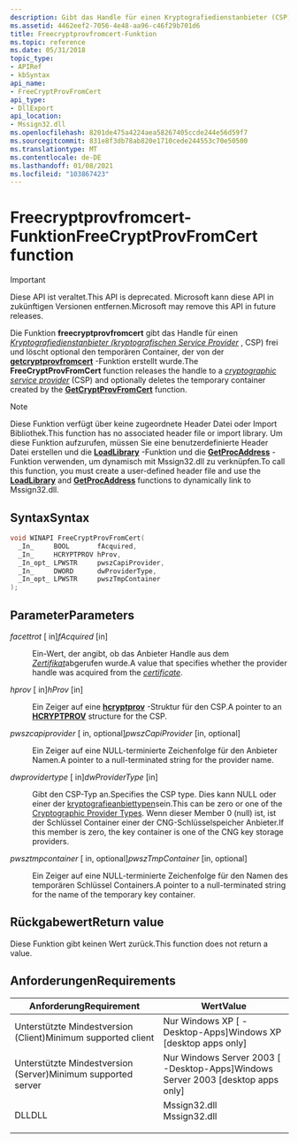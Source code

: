 ```yaml
---
description: Gibt das Handle für einen Kryptografiedienstanbieter (CSP) frei und löscht optional den temporären Container, der von der getcryptprovfromcert-Funktion erstellt wurde.
ms.assetid: 4462eef2-7056-4e48-aa96-c46f29b701d6
title: Freecryptprovfromcert-Funktion
ms.topic: reference
ms.date: 05/31/2018
topic_type:
- APIRef
- kbSyntax
api_name:
- FreeCryptProvFromCert
api_type:
- DllExport
api_location:
- Mssign32.dll
ms.openlocfilehash: 8201de475a4224aea58267405ccde244e56d59f7
ms.sourcegitcommit: 831e8f3db78ab820e1710cede244553c70e50500
ms.translationtype: MT
ms.contentlocale: de-DE
ms.lasthandoff: 01/08/2021
ms.locfileid: "103867423"
---
```

# <a name="freecryptprovfromcert-function"></a><span data-ttu-id="7b5a0-103">Freecryptprovfromcert-Funktion</span><span class="sxs-lookup"><span data-stu-id="7b5a0-103">FreeCryptProvFromCert function</span></span>

> [!IMPORTANT]
> <span data-ttu-id="7b5a0-104">Diese API ist veraltet.</span><span class="sxs-lookup"><span data-stu-id="7b5a0-104">This API is deprecated.</span></span> <span data-ttu-id="7b5a0-105">Microsoft kann diese API in zukünftigen Versionen entfernen.</span><span class="sxs-lookup"><span data-stu-id="7b5a0-105">Microsoft may remove this API in future releases.</span></span>

 

<span data-ttu-id="7b5a0-106">Die Funktion **freecryptprovfromcert** gibt das Handle für einen [*Kryptografiedienstanbieter (kryptografischen Service Provider*](../secgloss/c-gly.md) , CSP) frei und löscht optional den temporären Container, der von der [**getcryptprovfromcert**](getcryptprovfromcert.md) -Funktion erstellt wurde.</span><span class="sxs-lookup"><span data-stu-id="7b5a0-106">The **FreeCryptProvFromCert** function releases the handle to a [*cryptographic service provider*](../secgloss/c-gly.md) (CSP) and optionally deletes the temporary container created by the [**GetCryptProvFromCert**](getcryptprovfromcert.md) function.</span></span>

> [!Note]  
> <span data-ttu-id="7b5a0-107">Diese Funktion verfügt über keine zugeordnete Header Datei oder Import Bibliothek.</span><span class="sxs-lookup"><span data-stu-id="7b5a0-107">This function has no associated header file or import library.</span></span> <span data-ttu-id="7b5a0-108">Um diese Funktion aufzurufen, müssen Sie eine benutzerdefinierte Header Datei erstellen und die [**LoadLibrary**](/windows/win32/api/libloaderapi/nf-libloaderapi-loadlibrarya) -Funktion und die [**GetProcAddress**](/windows/win32/api/libloaderapi/nf-libloaderapi-getprocaddress) -Funktion verwenden, um dynamisch mit Mssign32.dll zu verknüpfen.</span><span class="sxs-lookup"><span data-stu-id="7b5a0-108">To call this function, you must create a user-defined header file and use the [**LoadLibrary**](/windows/win32/api/libloaderapi/nf-libloaderapi-loadlibrarya) and [**GetProcAddress**](/windows/win32/api/libloaderapi/nf-libloaderapi-getprocaddress) functions to dynamically link to Mssign32.dll.</span></span>

 

## <a name="syntax"></a><span data-ttu-id="7b5a0-109">Syntax</span><span class="sxs-lookup"><span data-stu-id="7b5a0-109">Syntax</span></span>


```C++
void WINAPI FreeCryptProvFromCert(
  _In_     BOOL       fAcquired,
  _In_     HCRYPTPROV hProv,
  _In_opt_ LPWSTR     pwszCapiProvider,
  _In_     DWORD      dwProviderType,
  _In_opt_ LPWSTR     pwszTmpContainer
);
```



## <a name="parameters"></a><span data-ttu-id="7b5a0-110">Parameter</span><span class="sxs-lookup"><span data-stu-id="7b5a0-110">Parameters</span></span>

<dl> <dt>

<span data-ttu-id="7b5a0-111">*facettrot* \[ in\]</span><span class="sxs-lookup"><span data-stu-id="7b5a0-111">*fAcquired* \[in\]</span></span>
</dt> <dd>

<span data-ttu-id="7b5a0-112">Ein-Wert, der angibt, ob das Anbieter Handle aus dem [*Zertifikat*](../secgloss/c-gly.md)abgerufen wurde.</span><span class="sxs-lookup"><span data-stu-id="7b5a0-112">A value that specifies whether the provider handle was acquired from the [*certificate*](../secgloss/c-gly.md).</span></span>

</dd> <dt>

<span data-ttu-id="7b5a0-113">*hprov* \[ in\]</span><span class="sxs-lookup"><span data-stu-id="7b5a0-113">*hProv* \[in\]</span></span>
</dt> <dd>

<span data-ttu-id="7b5a0-114">Ein Zeiger auf eine [**hcryptprov**](hcryptprov.md) -Struktur für den CSP.</span><span class="sxs-lookup"><span data-stu-id="7b5a0-114">A pointer to an [**HCRYPTPROV**](hcryptprov.md) structure for the CSP.</span></span>

</dd> <dt>

<span data-ttu-id="7b5a0-115">*pwszcapiprovider* \[ in, optional\]</span><span class="sxs-lookup"><span data-stu-id="7b5a0-115">*pwszCapiProvider* \[in, optional\]</span></span>
</dt> <dd>

<span data-ttu-id="7b5a0-116">Ein Zeiger auf eine NULL-terminierte Zeichenfolge für den Anbieter Namen.</span><span class="sxs-lookup"><span data-stu-id="7b5a0-116">A pointer to a null-terminated string for the provider name.</span></span>

</dd> <dt>

<span data-ttu-id="7b5a0-117">*dwprovidertype* \[ in\]</span><span class="sxs-lookup"><span data-stu-id="7b5a0-117">*dwProviderType* \[in\]</span></span>
</dt> <dd>

<span data-ttu-id="7b5a0-118">Gibt den CSP-Typ an.</span><span class="sxs-lookup"><span data-stu-id="7b5a0-118">Specifies the CSP type.</span></span> <span data-ttu-id="7b5a0-119">Dies kann NULL oder einer der [kryptografieanbiettypen](cryptographic-provider-types.md)sein.</span><span class="sxs-lookup"><span data-stu-id="7b5a0-119">This can be zero or one of the [Cryptographic Provider Types](cryptographic-provider-types.md).</span></span> <span data-ttu-id="7b5a0-120">Wenn dieser Member 0 (null) ist, ist der Schlüssel Container einer der CNG-Schlüsselspeicher Anbieter.</span><span class="sxs-lookup"><span data-stu-id="7b5a0-120">If this member is zero, the key container is one of the CNG key storage providers.</span></span>

</dd> <dt>

<span data-ttu-id="7b5a0-121">*pwsztmpcontainer* \[ in, optional\]</span><span class="sxs-lookup"><span data-stu-id="7b5a0-121">*pwszTmpContainer* \[in, optional\]</span></span>
</dt> <dd>

<span data-ttu-id="7b5a0-122">Ein Zeiger auf eine NULL-terminierte Zeichenfolge für den Namen des temporären Schlüssel Containers.</span><span class="sxs-lookup"><span data-stu-id="7b5a0-122">A pointer to a null-terminated string for the name of the temporary key container.</span></span>

</dd> </dl>

## <a name="return-value"></a><span data-ttu-id="7b5a0-123">Rückgabewert</span><span class="sxs-lookup"><span data-stu-id="7b5a0-123">Return value</span></span>

<span data-ttu-id="7b5a0-124">Diese Funktion gibt keinen Wert zurück.</span><span class="sxs-lookup"><span data-stu-id="7b5a0-124">This function does not return a value.</span></span>

## <a name="requirements"></a><span data-ttu-id="7b5a0-125">Anforderungen</span><span class="sxs-lookup"><span data-stu-id="7b5a0-125">Requirements</span></span>



| <span data-ttu-id="7b5a0-126">Anforderung</span><span class="sxs-lookup"><span data-stu-id="7b5a0-126">Requirement</span></span> | <span data-ttu-id="7b5a0-127">Wert</span><span class="sxs-lookup"><span data-stu-id="7b5a0-127">Value</span></span> |
|-------------------------------------|-----------------------------------------------------------------------------------------|
| <span data-ttu-id="7b5a0-128">Unterstützte Mindestversion (Client)</span><span class="sxs-lookup"><span data-stu-id="7b5a0-128">Minimum supported client</span></span><br/> | <span data-ttu-id="7b5a0-129">Nur Windows XP \[ -Desktop-Apps\]</span><span class="sxs-lookup"><span data-stu-id="7b5a0-129">Windows XP \[desktop apps only\]</span></span><br/>                                             |
| <span data-ttu-id="7b5a0-130">Unterstützte Mindestversion (Server)</span><span class="sxs-lookup"><span data-stu-id="7b5a0-130">Minimum supported server</span></span><br/> | <span data-ttu-id="7b5a0-131">Nur Windows Server 2003 \[ -Desktop-Apps\]</span><span class="sxs-lookup"><span data-stu-id="7b5a0-131">Windows Server 2003 \[desktop apps only\]</span></span><br/>                                    |
| <span data-ttu-id="7b5a0-132">DLL</span><span class="sxs-lookup"><span data-stu-id="7b5a0-132">DLL</span></span><br/>                      | <dl> <span data-ttu-id="7b5a0-133"><dt>Mssign32.dll</dt></span><span class="sxs-lookup"><span data-stu-id="7b5a0-133"><dt>Mssign32.dll</dt></span></span> </dl> |



 

 
